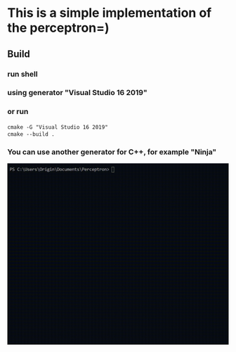 # This is a simple implementation of the perceptron=)
## Build 
### run shell 
### using generator "Visual Studio 16 2019"

### or run 
    cmake -G "Visual Studio 16 2019" 
    cmake --build .
### You can use another generator for C++, for example "Ninja"
![logo](./logo.gif)
